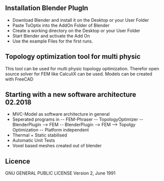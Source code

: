 ## Installation Blender PlugIn
- Download Blender and install it on the Desktop or your User Folder
- Paste ToOptix into the AddOn Folder of Blender
- Create a working directory on the Desktop or your User Folder
- Start Blender and activate the Add On
- Use the example Files for the first runs.


## Topology optimization tool for multi physic 
This tool can be used for multi physic topology optimization.
Therefor open source solver for FEM like CalculiX can be used.
Models can be created with FreeCAD

## Starting with a new software architecture 02.2018

- MVC-Model as software architecture in general
- Seperated programs  in
  -- FEM-Phraser
  -- TopologyOptimizer
  -- BlenderPlugin --> FEM
  -- BlenderPlugin --> FEM --> Topolgy Optimization
  -- Platform independent
- Thermal + Static stabilised
- Automatic Unit Tests
- Voxel based meshes created out of blender
 

## Licence

GNU GENERAL PUBLIC LICENSE
Version 2, June 1991





